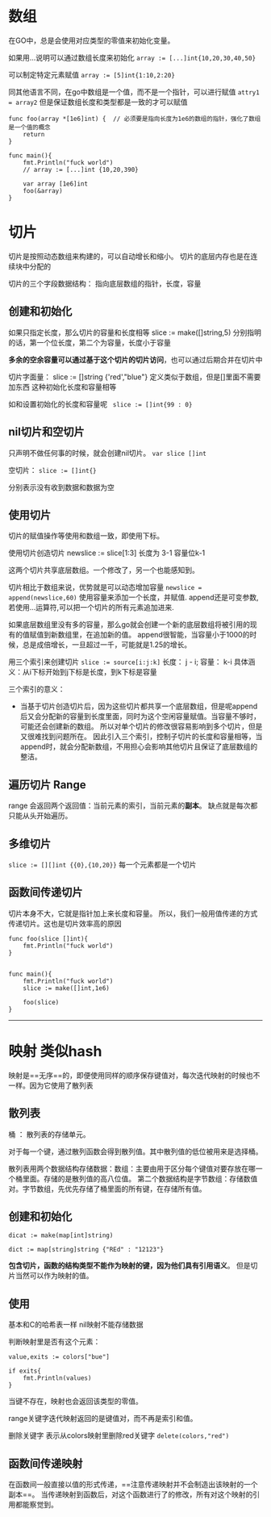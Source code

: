 # 数组
在GO中，总是会使用对应类型的零值来初始化变量。

如果用...说明可以通过数组长度来初始化
`array := [...]int{10,20,30,40,50}`

可以制定特定元素赋值
`array := [5]int{1:10,2:20}`

同其他语言不同，在go中数组是一个值，而不是一个指针，可以进行赋值
`attry1 = array2`
但是保证数组长度和类型都是一致的才可以赋值

```
func foo(array *[1e6]int) {  // 必须要是指向长度为1e6的数组的指针，强化了数组是一个值的概念
	return
}

func main(){
	fmt.Println("fuck world")
	// array := [...]int {10,20,390}

	var array [1e6]int
	foo(&array)
}
```

# 切片
切片是按照动态数组来构建的，可以自动增长和缩小。
切片的底层内存也是在连续块中分配的

切片的三个字段数据结构：
指向底层数组的指针，长度，容量

## 创建和初始化
如果只指定长度，那么切片的容量和长度相等
slice := make([]string,5)
分别指明的话，第一个位长度，第二个为容量，长度小于容量

**多余的空余容量可以通过基于这个切片的切片访问**，也可以通过后期合并在切片中

切片字面量：
slice := []string {'red',"blue"}
定义类似于数组，但是[]里面不需要加东西 这种初始化长度和容量相等

如和设置初始化的长度和容量呢
` slice := []int{99 : 0}`

## nil切片和空切片
只声明不做任何事的时候，就会创建nil切片。
`var slice []int`

空切片：
`slice := []int{}`

分别表示没有收到数据和数据为空

## 使用切片
切片的赋值操作等使用和数组一致，即使用下标。

使用切片创造切片
newslice := slice[1:3]
长度为 3-1 容量位k-1

这两个切片共享底层数组。一个修改了，另一个也能感知到。

切片相比于数组来说，优势就是可以动态增加容量
`newslice = append(newslice,60)`
使用容量来添加一个长度，并赋值. append还是可变参数,若使用...运算符,可以把一个切片的所有元素追加进来.

如果底层数组里没有多的容量，那么go就会创建一个新的底层数组将被引用的现有的值赋值到新数组里，在追加新的值。
append很智能，当容量小于1000的时候，总是成倍增长，一旦超过一千，可能就是1.25的增长。

用三个索引来创建切片
`slice := source[i:j:k]`
长度： j - i; 容量： k-i
具体涵义：从i下标开始到j下标是长度，到k下标是容量

三个索引的意义：
- 当基于切片创造切片后，因为这些切片都共享一个底层数组，但是呢append后又会分配新的容量到长度里面，同时为这个空闲容量赋值。当容量不够时，可能还会创建新的数组。 所以对单个切片的修改很容易影响到多个切片，但是又很难找到问题所在。 因此引入三个索引，控制子切片的长度和容量相等，当append时，就会分配新数组，不用担心会影响其他切片且保证了底层数组的整洁。


## 遍历切片 Range
range 会返回两个返回值：当前元素的索引，当前元素的**副本**。 缺点就是每次都只能从头开始遍历。

## 多维切片
`slice := [][]int {{0},{10,20}}`
每一个元素都是一个切片

## 函数间传递切片
切片本身不大，它就是指针加上来长度和容量。 所以，我们一般用值传递的方式传递切片。这也是切片效率高的原因

```
func foo(slice []int){
	fmt.Println("fuck world")
}


func main(){
	fmt.Println("fuck world")
	slice := make([]int,1e6)

	foo(slice)
}
```

---

# 映射 类似hash

映射是==无序==的，即便使用同样的顺序保存键值对，每次迭代映射的时候也不一样。因为它使用了散列表

## 散列表
桶 ： 散列表的存储单元。

对于每一个键，通过散列函数会得到散列值。其中散列值的低位被用来是选择桶。

散列表用两个数据结构存储数据：数组：主要由用于区分每个键值对要存放在哪一个桶里面。存储的是散列值的高八位值。  第二个数据结构是字节数组：存储数值对。字节数组，先优先存储了桶里面的所有键，在存储所有值。

## 创建和初始化
`dicat := make(map[int]string)`

`dict := map[string]string {"REd" : "12123"}`

**包含切片，函数的结构类型不能作为映射的键，因为他们具有引用语义**。
但是切片当然可以作为映射的值。

## 使用
基本和C的哈希表一样
nil映射不能存储数据

判断映射里是否有这个元素：
```
value,exits := colors["bue"]

if exits{
	fmt.Println(values)
}
```

当键不存在，映射也会返回该类型的零值。

range关键字迭代映射返回的是键值对，而不再是索引和值。

删除关键字  表示从colors映射里删除red关键字
`delete(colors,"red")`

## 函数间传递映射
在函数间一般直接以值的形式传递，==注意传递映射并不会制造出该映射的一个副本==。 当传递映射到函数后，对这个函数进行了的修改，所有对这个映射的引用都能察觉到。



